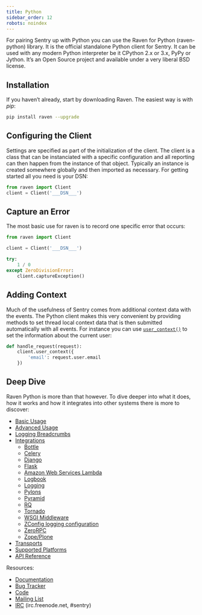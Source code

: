 ```yaml
---
title: Python
sidebar_order: 12
robots: noindex
---
```


For pairing Sentry up with Python you can use the Raven for Python (raven-python) library. It is the official standalone Python client for Sentry. It can be used with any modern Python interpreter be it CPython 2.x or 3.x, PyPy or Jython. It’s an Open Source project and available under a very liberal BSD license.

<!-- WIZARD -->
## Installation

If you haven’t already, start by downloading Raven. The easiest way is with _pip_:

```bash
pip install raven --upgrade
```
<!-- ENDWIZARD -->

## Configuring the Client

Settings are specified as part of the initialization of the client. The client is a class that can be instanciated with a specific configuration and all reporting can then happen from the instance of that object. Typically an instance is created somewhere globally and then imported as necessary. For getting started all you need is your DSN:

```python
from raven import Client
client = Client('___DSN___')
```

## Capture an Error

The most basic use for raven is to record one specific error that occurs:

```python
from raven import Client

client = Client('___DSN___')

try:
    1 / 0
except ZeroDivisionError:
    client.captureException()
```

## Adding Context

Much of the usefulness of Sentry comes from additional context data with the events. The Python client makes this very convenient by providing methods to set thread local context data that is then submitted automatically with all events. For instance you can use [`user_context()`](/clients/python/api/#raven.Client.user_context "raven.Client.user_context") to set the information about the current user:

```python
def handle_request(request):
    client.user_context({
        'email': request.user.email
    })
```

## Deep Dive

Raven Python is more than that however. To dive deeper into what it does, how it works and how it integrates into other systems there is more to discover:

-   [Basic Usage](/clients/python/usage/)
-   [Advanced Usage](/clients/python/advanced/)
-   [Logging Breadcrumbs](/clients/python/breadcrumbs/)
-   [Integrations](/clients/python/integrations/)
    -   [Bottle](/clients/python/integrations/#bottle)
    -   [Celery](/clients/python/integrations/#celery)
    -   [Django](/clients/python/integrations/#django)
    -   [Flask](/clients/python/integrations/#flask)
    -   [Amazon Web Services Lambda](/clients/python/integrations/#lambda)
    -   [Logbook](/clients/python/integrations/#logbook)
    -   [Logging](/clients/python/integrations/#logging)
    -   [Pylons](/clients/python/integrations/#pylons)
    -   [Pyramid](/clients/python/integrations/#pyramid)
    -   [RQ](/clients/python/integrations/#rq)
    -   [Tornado](/clients/python/integrations/#tornado)
    -   [WSGI Middleware](/clients/python/integrations/#wsgi)
    -   [ZConfig logging configuration](/clients/python/integrations/#zconfig)
    -   [ZeroRPC](/clients/python/integrations/#zerorpc)
    -   [Zope/Plone](/clients/python/integrations/#zope)
-   [Transports](/clients/python/transports/)
-   [Supported Platforms](/clients/python/platform-support/)
-   [API Reference](/clients/python/api/)

Resources:

-   [Documentation](/clients/python/)
-   [Bug Tracker](http://github.com/getsentry/raven-python/issues)
-   [Code](http://github.com/getsentry/raven-python)
-   [Mailing List](https://groups.google.com/group/getsentry)
-   [IRC](irc://irc.freenode.net/sentry) (irc.freenode.net, #sentry)

